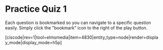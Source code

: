 # Practice Quiz 1 

Each question is bookmarked so you can navigate to a specific question easily.  Simply click the "bookmark" icon to the right of the play button.

[ciscode|rev=1|tool=elmsmedia|item=4830|entity_type=node|render=display_mode|display_mode=h5p]


